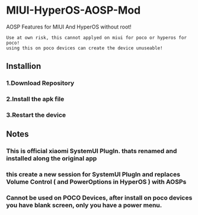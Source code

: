# MIUI-HyperOS-AOSP-Mod
AOSP Features for MIUI And HyperOS without root!
```markup
Use at own risk, this cannot applyed on miui for poco or hyperos for poco!
using this on poco devices can create the device unuseable!
```
## Installion
### 1.Download Repository
### 2.Install the apk file
### 3.Restart the device

## Notes
### This is official xiaomi SystemUI PlugIn. thats renamed and installed along the original app
### this create a new session for SystemUI PlugIn and replaces Volume Control ( and PowerOptions in HyperOS ) with AOSPs
### Cannot be used on POCO Devices, after install on poco devices you have blank screen, only you have a power menu.
